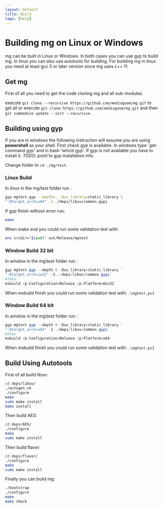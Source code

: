 ```yaml
---
layout: default
title: Build
tags: [help]
---
```


# Building mg on Linux or Windows
mg can be built in Linux or Windows.
In both cases you can use gyp to build mg. In linux you can also use autotools for building.
For building mg in linux you need at least gcc 5 or later version since mg uses c++ 11.

## Get mg
First of all you need to get the code cloning mg and all sub-modules.

execute `git clone --recursive https://github.com/mediagoom/mg.git` to get all 
or execute `git clone https://github.com/mediagoom/mg.git` and then `git submodule update --init --recursive`.

## Building using gyp
If you are in windows the following instruction will assume you are using **powershell** as your shell.
First check gyp is available. In windows type `get-command gyp' and in bash 'which gyp'. If gyp is not available you have to install it. *TODO*: point to gyp installation info.

Change folder to `cd ./mg/test`.

### Linux Build
In *linux* in the mg/test folder run :
```bash
gyp mgtest.gyp --depth=. -Duv_library=static_library \
"-Dtarget_arch=x64" -I../deps/libuv/common.gypi
```
If gyp finish without error run:
```bash
make
```
When make end you could run some validation test with:
```bash
env srcdir="$(pwd)" out/Release/mgtest
```
### Window Build 32 bit
In *window* in the mg\test folder run :
```powershell
gyp mgtest.gyp --depth 0 -Duv_library=static_library `
"-Dtarget_arch=ia32" -I../deps/libuv/common.gypi`
#then
msbuild /p:Configuration=Release /p:Platform=Win32
```
When msbuild finish you could run some validation test with: 
`.\mgtest.ps1`

### Window Build 64 bit
In *window* in the mg\test folder run :
```powershell
gyp mgtest.gyp --depth 0 -Duv_library=static_library `
"-Dtarget_arch=x64" -I../deps/libuv/common.gypi`
#then
msbuild /p:Configuration=Release /p:Platform=x64
```
When msbuild finish you could run some validation test with: 
`.\mgtest.ps1`

## Build Using Autotools

First of all build libuv:

```bash
cd deps/libuv/
./autogen.sh
./configure
make
sudo make install
make install
```
Then build AES:

```bash
cd deps/AES/
./configure
make
sudo make install
```

Then build flavor:

```bash
cd deps/flavor/
./configure
make
sudo make install
```

Finally you can build mg:

```bash
./bootstrap
./configure
make
make check
```
